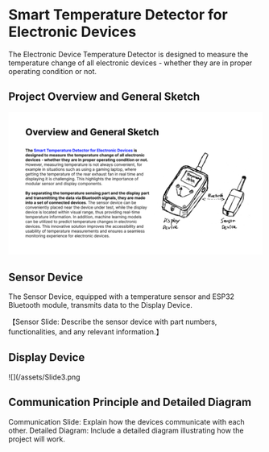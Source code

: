 # Smart Temperature Detector for Electronic Devices
The Electronic Device Temperature Detector is designed to measure the temperature change of all electronic devices - whether they are in proper operating condition or not.
## Project Overview and General Sketch
![](/assets/Slide1.png)
## Sensor Device
The Sensor Device, equipped with a temperature sensor and ESP32 Bluetooth module, transmits data to the Display Device. 

【Sensor Slide: Describe the sensor device with part numbers, functionalities, and any relevant information.】

## Display Device
![](/assets/Slide3.png
## Communication Principle and Detailed Diagram

Communication Slide: Explain how the devices communicate with each other.
Detailed Diagram: Include a detailed diagram illustrating how the project will work.
